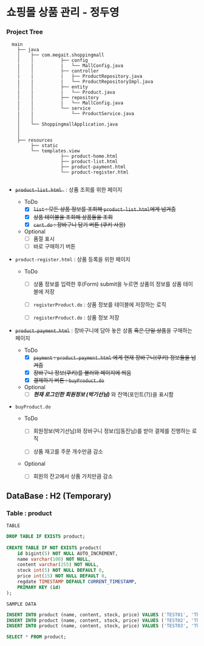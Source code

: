 # 쇼핑몰 상품 관리  - 정두영

###  

### Project Tree 

```
  main
    ├── java
    │    ├── com.megait.shoppingmall
    │    │			├── config
    |	 |			|	└── MallConfig.java
    │    │			├── controller
    |	 |			|	├── ProductRepository.java
    |	 |			|	└── ProductRepositoryImpl.java
    │    │			├── entity
    |	 |			|	└── Product.java
    │    │			├── repository
    |	 |			|	└── MallConfig.java
    │    │			└── service
    |    |				└── ProductService.java
    │    │
    │    └── ShoppingmallApplication.java
    │       
    │       
    ├── resources
         ├── static      
         └── templates.view
             		├── product-home.html
               		├── product-list.html
               		├── product-payment.html
               		└── product-register.html
 
```



- ~~`product-list.html `~~ : 상품 조회를 위한 페이지
    - ToDo
        - [x] ~~`list` : 모든 상품 정보를 조회해 `product-list.html`에게 넘겨줌~~
        - [x] ~~상품 테이블을 조회해 상품들을 조회~~
        - [x] ~~`cart.do` : 장바구니 담기 버튼 (쿠키 사용)~~
    - Optional
      - [ ] 품절 표시
      - [ ] 바로 구매하기 버튼

- `product-register.html` : 상품 등록을 위한 페이지

  - ToDo

    - [ ] 상품 정보를 입력한 후(Form) submit을 누르면 상품의 정보를 상품 테이블에 저장
    - [ ] `registerProduct.do` : 상품 정보를 테이블에 저장하는 로직

    - [ ] `registerProduct.do` : 상품 정보 저장

- ~~`product-payment.html`~~ : 장바구니에 담아 놓은 상품 ~~혹은 단일 상품~~을 구매하는 페이지

  - ToDo
    - [x] ~~`payment` : `product-payment.html` 에게 현재 장바구니(쿠키) 정보들을 넘겨줌~~
    - [x] ~~장바구니 정보(쿠키)를 불러와 페이지에 띄움~~
    - [x] ~~결제하기 버튼 : `buyProduct.do`~~ 
  - Optional
    - [ ] ***현재 로그인한 회원정보 (박기선님)*** 와 잔액(포인트(?))을 표시함 

- `buyProduct.do`
  
  - ToDo
    
    - [ ] 회원정보(박기선님)와 장바구니 정보(임동진님)를 받아 결제를 진행하는 로직
    
    - [ ] 상품 재고를 주문 개수만큼 감소
    
  - Optional
  
    - [ ] 회원의 잔고에서 상품 가치만큼 감소

## DataBase : H2 (Temporary)



### Table : product 

`TABLE`

```sql
DROP TABLE IF EXISTS product;
 
CREATE TABLE IF NOT EXISTS product(
 	id bigint(5) NOT NULL AUTO_INCREMENT, 
	name varchar(100) NOT NULL, 
	content varchar(255) NOT NULL,
    stock int(5) NOT NULL DEFAULT 0,
    price int(15) NOT NULL DEFAULT 0,
	regdate TIMESTAMP DEFAULT CURRENT_TIMESTAMP,
 	PRIMARY KEY (id) 
);
```

`SAMPLE DATA`

```sql
INSERT INTO product (name, content, stock, price) VALUES ('TEST01', 'This is a test content 1', 5, 35000);
INSERT INTO product (name, content, stock, price) VALUES ('TEST02', 'This is a test content 2', 3, 140000);
INSERT INTO product (name, content, stock, price) VALUES ('TEST03', 'This is a test content 3', 1, 230000);

SELECT * FROM product;
```



